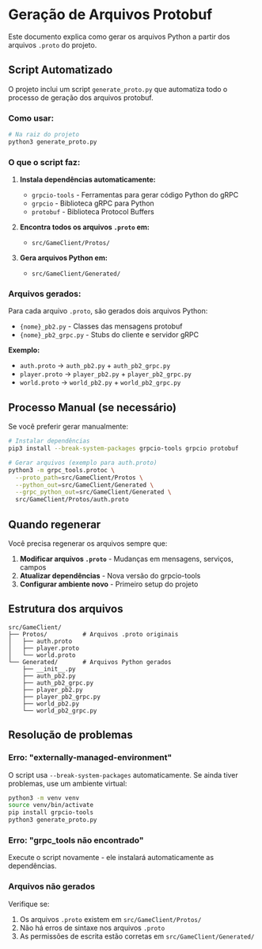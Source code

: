 # Geração de Arquivos Protobuf

Este documento explica como gerar os arquivos Python a partir dos arquivos `.proto` do projeto.

## Script Automatizado

O projeto inclui um script `generate_proto.py` que automatiza todo o processo de geração dos arquivos protobuf.

### Como usar:

```bash
# Na raiz do projeto
python3 generate_proto.py
```

### O que o script faz:

1. **Instala dependências automaticamente:**
   - `grpcio-tools` - Ferramentas para gerar código Python do gRPC
   - `grpcio` - Biblioteca gRPC para Python
   - `protobuf` - Biblioteca Protocol Buffers

2. **Encontra todos os arquivos `.proto` em:**
   - `src/GameClient/Protos/`

3. **Gera arquivos Python em:**
   - `src/GameClient/Generated/`

### Arquivos gerados:

Para cada arquivo `.proto`, são gerados dois arquivos Python:

- `{nome}_pb2.py` - Classes das mensagens protobuf
- `{nome}_pb2_grpc.py` - Stubs do cliente e servidor gRPC

**Exemplo:**
- `auth.proto` → `auth_pb2.py` + `auth_pb2_grpc.py`
- `player.proto` → `player_pb2.py` + `player_pb2_grpc.py`
- `world.proto` → `world_pb2.py` + `world_pb2_grpc.py`

## Processo Manual (se necessário)

Se você preferir gerar manualmente:

```bash
# Instalar dependências
pip3 install --break-system-packages grpcio-tools grpcio protobuf

# Gerar arquivos (exemplo para auth.proto)
python3 -m grpc_tools.protoc \
  --proto_path=src/GameClient/Protos \
  --python_out=src/GameClient/Generated \
  --grpc_python_out=src/GameClient/Generated \
  src/GameClient/Protos/auth.proto
```

## Quando regenerar

Você precisa regenerar os arquivos sempre que:

1. **Modificar arquivos `.proto`** - Mudanças em mensagens, serviços, campos
2. **Atualizar dependências** - Nova versão do grpcio-tools
3. **Configurar ambiente novo** - Primeiro setup do projeto

## Estrutura dos arquivos

```
src/GameClient/
├── Protos/          # Arquivos .proto originais
│   ├── auth.proto
│   ├── player.proto
│   └── world.proto
└── Generated/       # Arquivos Python gerados
    ├── __init__.py
    ├── auth_pb2.py
    ├── auth_pb2_grpc.py
    ├── player_pb2.py
    ├── player_pb2_grpc.py
    ├── world_pb2.py
    └── world_pb2_grpc.py
```

## Resolução de problemas

### Erro: "externally-managed-environment"

O script usa `--break-system-packages` automaticamente. Se ainda tiver problemas, use um ambiente virtual:

```bash
python3 -m venv venv
source venv/bin/activate
pip install grpcio-tools
python3 generate_proto.py
```

### Erro: "grpc_tools não encontrado"

Execute o script novamente - ele instalará automaticamente as dependências.

### Arquivos não gerados

Verifique se:
1. Os arquivos `.proto` existem em `src/GameClient/Protos/`
2. Não há erros de sintaxe nos arquivos `.proto`
3. As permissões de escrita estão corretas em `src/GameClient/Generated/`
